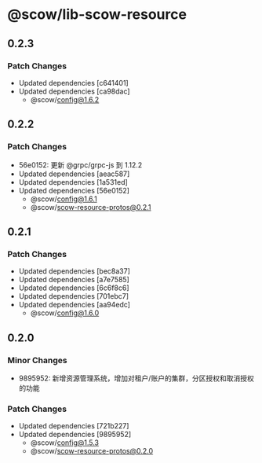 # @scow/lib-scow-resource

## 0.2.3

### Patch Changes

- Updated dependencies [c641401]
- Updated dependencies [ca98dac]
  - @scow/config@1.6.2

## 0.2.2

### Patch Changes

- 56e0152: 更新 @grpc/grpc-js 到 1.12.2
- Updated dependencies [aeac587]
- Updated dependencies [1a531ed]
- Updated dependencies [56e0152]
  - @scow/config@1.6.1
  - @scow/scow-resource-protos@0.2.1

## 0.2.1

### Patch Changes

- Updated dependencies [bec8a37]
- Updated dependencies [a7e7585]
- Updated dependencies [6c6f8c6]
- Updated dependencies [701ebc7]
- Updated dependencies [aa94edc]
  - @scow/config@1.6.0

## 0.2.0

### Minor Changes

- 9895952: 新增资源管理系统，增加对租户/账户的集群，分区授权和取消授权的功能

### Patch Changes

- Updated dependencies [721b227]
- Updated dependencies [9895952]
  - @scow/config@1.5.3
  - @scow/scow-resource-protos@0.2.0
